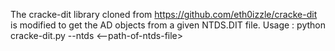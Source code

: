 The cracke-dit library cloned from https://github.com/eth0izzle/cracke-dit is modified to get the AD objects from a given NTDS.DIT file.
Usage :
python cracke-dit.py --ntds <--path-of-ntds-file>
